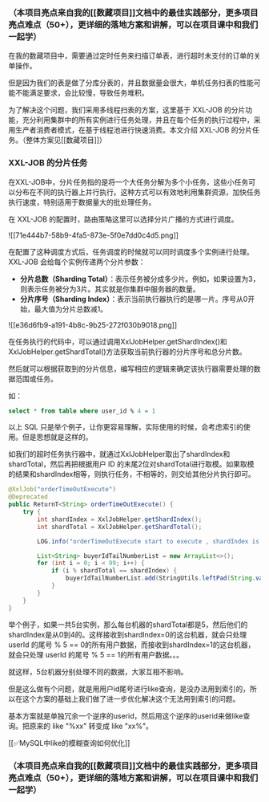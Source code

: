 ### （本项目亮点来自我的[[数藏项目]]文档中的最佳实践部分，更多项目亮点难点（50+），更详细的落地方案和讲解，可以在项目课中和我们一起学）


在我的数藏项目中，需要通过定时任务来扫描订单表，进行超时未支付的订单的关单操作。



但是因为我们的表是做了分库分表的，并且数据量会很大，单机任务扫表的性能可能不能满足要求，会比较慢，导致任务堆积。



为了解决这个问题，我们采用多线程扫表的方案，这里基于 XXL-JOB 的分片功能，充分利用集群中的所有实例进行任务处理，并且在每个任务的执行过程中，采用生产者消费者模式，在基于线程池进行快速消费。本文介绍 XXL-JOB 的分片任务。（整体方案见[[数藏项目]]）



### XXL-JOB 的分片任务


在XXL-JOB中，分片任务指的是将一个大任务分解为多个小任务，这些小任务可以分布在不同的执行器上并行执行。这种方式可以有效地利用集群资源，加快任务执行速度，特别适用于数据量大的批处理任务。



在 XXL-JOB 的配置时，路由策略这里可以选择分片广播的方式进行调度。



![[71e444b7-58b9-4fa5-873e-5f0e7dd0c4d5.png]]



在配置了这种调度方式后，任务调度的时候就可以同时调度多个实例进行处理。XXL-JOB 会给每个实例传递两个分片参数：



+ **分片总数（Sharding Total）**：表示任务被分成多少片。例如，如果设置为3，则表示任务被分为3片。其实就是你集群中服务器的数量。
+ **分片序号（Sharding Index）**：表示当前执行器执行的是哪一片。序号从0开始，最大值为分片总数减1。

![[e36d6fb9-a191-4b8c-9b25-272f030b9018.png]]

在任务执行的代码中，可以通过调用XxlJobHelper.getShardIndex()和XxlJobHelper.getShardTotal()方法获取当前执行器的分片序号和总分片数。



然后就可以根据获取到的分片信息，编写相应的逻辑来确定该执行器需要处理的数据范围或任务。



如：

```sql
select * from table where user_id % 4 = 1
```



以上 SQL 只是举个例子，让你更容易理解，实际使用的时候，会考虑索引的使用。但是思想就是这样的。



如我们的超时任务执行器中，就通过XxlJobHelper取出了shardIndex和shardTotal，然后再把根据用户 ID 的末尾2位对shardTotal进行取模。如果取模的结果和shardIndex相等，则执行任务，不相等的，则交给其他分片执行即可。



```java
@XxlJob("orderTimeOutExecute")
@Deprecated
public ReturnT<String> orderTimeOutExecute() {
    try {
        int shardIndex = XxlJobHelper.getShardIndex();
        int shardTotal = XxlJobHelper.getShardTotal();

        LOG.info("orderTimeOutExecute start to execute , shardIndex is {} , shardTotal is {}", shardIndex, shardTotal);

        List<String> buyerIdTailNumberList = new ArrayList<>();
        for (int i = 0; i < 99; i++) {
            if (i % shardTotal == shardIndex) {
                buyerIdTailNumberList.add(StringUtils.leftPad(String.valueOf(i), 2, "0"));
            }
        }
    }
}
```



举个例子，如果一共5台实例，那么每台机器的shardTotal都是5，然后他们的shardIndex是从0到4的。这样接收到shardIndex=0的这台机器，就会只处理 userId 的尾号 % 5 == 0的所有用户数据，而接收到shardIndex=1的这台机器，就会只处理 userId 的尾号 % 5 == 1的所有用户数据。。。



就这样，5台机器分别处理不同的数据，大家互相不影响。



但是这么做有个问题，就是用用户id尾号进行like查询，是没办法用到索引的，所以在这个方案的基础上我们做了进一步优化解决这个无法用到索引的问题。



基本方案就是单独冗余一个逆序的userid，然后用这个逆序的userid来做like查询。把原来的 like "%xx" 转变成 like "xx%"。



[[✅MySQL中like的模糊查询如何优化]]



### （本项目亮点来自我的[[数藏项目]]文档中的最佳实践部分，更多项目亮点难点（50+），更详细的落地方案和讲解，可以在项目课中和我们一起学）
